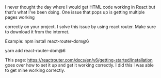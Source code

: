 I never thought the day where I would get HTML code working in React but that's what I've been doing. One issue that pops up is getting multiple pages working

correctly on your project. I solve this issue by using react router. Make sure to download it from the internet. 

Example:  npm install react-router-dom@6

yarn add react-router-dom@6

This page: https://reactrouter.com/docs/en/v6/getting-started/installation goes over how to set it up and get it working correctly. I did this I was able to get mine working correctly. 

